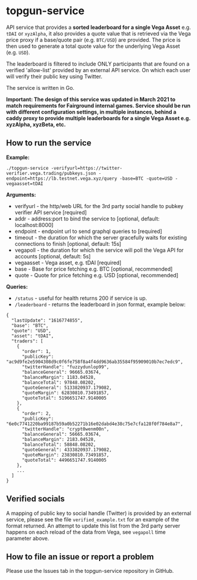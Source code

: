 # topgun-service

API service that provides a **sorted leaderboard for a single Vega Asset** e.g. `tDAI` or `xyzAlpha`, it also provides a quote value that is retrieved via the Vega price proxy if a base/quote pair (e.g. `BTC/USD`) are provided. The price is then used to generate a total quote value for the underlying Vega Asset (e.g. `USD`).

The leaderboard is filtered to include ONLY participants that are found on a verified 'allow-list' provided by an external API service. On which each user will verify their public key using Twitter.

The service is written in Go.

**Important: The design of this service was updated in March 2021 to match requirements for Fairground internal games. Service should be run with different configuration settings, in multiple instances, behind a caddy proxy to provide multiple leaderboards for a single Vega Asset e.g. xyzAlpha, xyzBeta, etc.**

## How to run the service

**Example:**

`./topgun-service -verifyurl=https://twitter-verifier.vega.trading/pubkeys.json -endpoint=https://lb.testnet.vega.xyz/query -base=BTC -quote=USD -vegaasset=tDAI `

**Arguments:**

- verifyurl - the http/web URL for the 3rd party social handle to pubkey verifier API service [required]
- addr - address:port to bind the service to [optional, default: localhost:8000]
- endpoint - endpoint url to send graphql queries to [required]
- timeout - the duration for which the server gracefully waits for existing connections to finish [optional, default: 15s]
- vegapoll - the duration for which the service will poll the Vega API for accounts [optional, default: 5s]
- vegaasset - Vega asset, e.g. tDAI [required]
- base - Base for price fetching e.g. BTC [optional, recommended]
- quote - Quote for price fetching e.g. USD [optional, recommended]

**Queries:**

- `/status` - useful for health returns 200 if service is up.
- `/leaderboard` - returns the leaderboard in json format, example below:

```
{
  "lastUpdate": "1616774855",
  "base": "BTC",
  "quote": "USD",
  "asset": "tDAI",
  "traders": [
    {
      "order": 1,
      "publicKey": "ac9d9fe2e5904308d9c0f6fe758f8a4f4dd9636ab35584f95909010b7ec7edc9",
      "twitterHandle": "fuzzydunlop99",
      "balanceGeneral": 96665.03674,
      "balanceMargin": 1183.04528,
      "balanceTotal": 97848.08202,
      "quoteGeneral": 5133820937.179082,
      "quoteMargin": 62830810.73491857,
      "quoteTotal": 5196651747.9140005
    },
    {
      "order": 2,
      "publicKey": "6e0c7741220ba99187b59a0b52271b16e02dabd4e38c75e7cfa128f0f784e8a7",
      "twitterHandle": "crypt0wenm00n",
      "balanceGeneral": 56665.03674,
      "balanceMargin": 2183.04528,
      "balanceTotal": 58848.08202,
      "quoteGeneral": 4333820937.179082,
      "quoteMargin": 23830810.73491857,
      "quoteTotal": 4496651747.9140005
    },
    ...
  ]
}

```

## Verified socials

A mapping of public key to social handle (Twitter) is provided by an external service, please see the file `verified_example.txt` for an example of the format returned. An attempt to update this list from the 3rd party server happens on each reload of the data from Vega, see `vegapoll` time parameter above.

## How to file an issue or report a problem

Please use the Issues tab in the topgun-service repository in GitHub.
